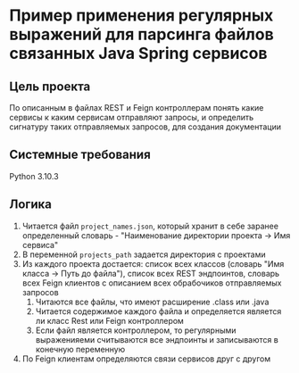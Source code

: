 # Пример применения регулярных выражений для парсинга файлов связанных Java Spring сервисов

## Цель проекта 

По описанным в файлах REST и Feign контроллерам понять какие сервисы к каким сервисам отправляют запросы, и определить сигнатуру таких отправляемых запросов, для создания документации

## Системные требования

Python 3.10.3

## Логика

1. Читается файл `project_names.json`, который хранит в себе заранее определенный словарь - "Наименование директории проекта -> Имя сервиса"
2. В переменной `projects_path` задается директория с проектами
3. Из каждого проекта достается: список всех классов (словарь "Имя класса -> Путь до файла"), список всех REST эндпоинтов, словарь всех Feign клиентов с описанием всех обрабочиков отправляемых запросов
   1. Читаются все файлы, что имеют расширение .class или .java
   2. Читается содержимое каждого файла и определяется является ли класс Rest или Feign контроллером
   3. Если файл является контроллером, то регулярными выраженияеми считываются все эндпоинты и записываются в конечную переменную
4. По Feign клиентам определяются связи сервисов друг с другом